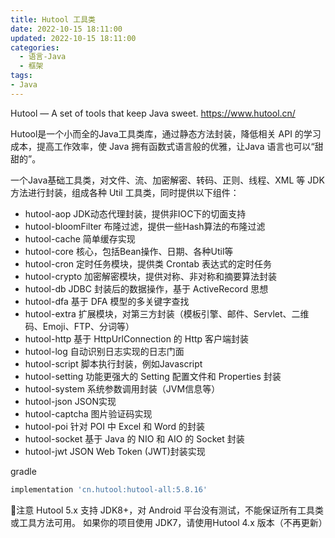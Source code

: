 ```yaml
---
title: Hutool 工具类
date: 2022-10-15 18:11:00
updated: 2022-10-15 18:11:00
categories:
  - 语言-Java
  - 框架
tags:
- Java
---
```


Hutool — A set of tools that keep Java sweet.
<https://www.hutool.cn/>

Hutool是一个小而全的Java工具类库，通过静态方法封装，降低相关 API 的学习成本，提高工作效率，使 Java 拥有函数式语言般的优雅，让Java 语言也可以“甜甜的”。

一个Java基础工具类，对文件、流、加密解密、转码、正则、线程、XML 等 JDK 方法进行封装，组成各种 Util 工具类，同时提供以下组件：

* hutool-aop JDK动态代理封装，提供非IOC下的切面支持
* hutool-bloomFilter 布隆过滤，提供一些Hash算法的布隆过滤
* hutool-cache 简单缓存实现
* hutool-core 核心，包括Bean操作、日期、各种Util等
* hutool-cron 定时任务模块，提供类 Crontab 表达式的定时任务
* hutool-crypto 加密解密模块，提供对称、非对称和摘要算法封装
* hutool-db JDBC 封装后的数据操作，基于 ActiveRecord 思想<!-- more -->
* hutool-dfa 基于 DFA 模型的多关键字查找
* hutool-extra 扩展模块，对第三方封装（模板引擎、邮件、Servlet、二维码、Emoji、FTP、分词等）
* hutool-http 基于 HttpUrlConnection 的 Http 客户端封装
* hutool-log 自动识别日志实现的日志门面
* hutool-script 脚本执行封装，例如Javascript
* hutool-setting 功能更强大的 Setting 配置文件和 Properties 封装
* hutool-system 系统参数调用封装（JVM信息等）
* hutool-json JSON实现
* hutool-captcha 图片验证码实现
* hutool-poi 针对 POI 中 Excel 和 Word 的封装
* hutool-socket 基于 Java 的 NIO 和 AIO 的 Socket 封装
* hutool-jwt JSON Web Token (JWT)封装实现



gradle

```groovy
implementation 'cn.hutool:hutool-all:5.8.16'
```

🔔️注意 Hutool 5.x 支持 JDK8+，对 Android 平台没有测试，不能保证所有工具类或工具方法可用。 如果你的项目使用 JDK7，请使用Hutool 4.x 版本（不再更新）
